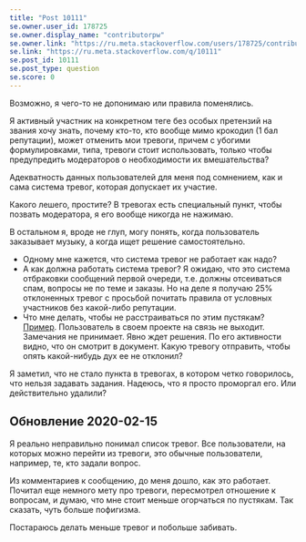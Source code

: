 ```yaml
---
title: "Post 10111"
se.owner.user_id: 178725
se.owner.display_name: "contributorpw"
se.owner.link: "https://ru.meta.stackoverflow.com/users/178725/contributorpw"
se.link: "https://ru.meta.stackoverflow.com/q/10111"
se.post_id: 10111
se.post_type: question
se.score: 0
---
```

<p>Возможно, я чего-то не допонимаю или правила поменялись.</p>

<p>Я активный участник на конкретном теге без особых претензий на звания хочу знать, почему кто-то, кто вообще мимо крокодил (1 бал репутации), может отменить мои тревоги, причем с убогими формулировками, типа, тревоги стоит использовать, только чтобы предупредить модераторов о необходимости их вмешательства?</p>

<p>Адекватность данных пользователей для меня под сомнением, как и сама система тревог, которая допускает их участие.</p>

<p>Какого лешего, простите? В тревогах есть специальный пункт, чтобы позвать модератора, я его вообще никогда не нажимаю.</p>

<p>В остальном я, вроде не глуп, могу понять, когда пользователь заказывает музыку, а когда ищет решение самостоятельно.</p>

<ul>
<li>Одному мне кажется, что система тревог не работает как надо?</li>
<li>А как должна работать система тревог? Я ожидаю, что это система отбраковки сообщений первой очереди, т.е. должны отсеиваться спам, вопросы не по теме и заказы. Но на деле я получаю 25% отклоненных тревог с просьбой почитать правила от условных участников без какой-либо репутации.</li>
<li>Что мне делать, чтобы не расстраиваться по этим пустякам? <a href="https://ru.stackoverflow.com/questions/1082535/%d0%a1%d0%b2%d0%be%d0%b4%d0%bd%d0%b0%d1%8f-%d1%82%d0%b0%d0%b1%d0%bb%d0%b8%d1%86%d0%b0-%d0%b2-google-spreadsheets">Пример</a>. Пользователь в своем проекте на связь не выходит. Замечания не принимает. Явно ждет решения. По его активности видно, что он смотрит в документ. Какую тревогу отправить, чтобы опять какой-нибудь дух ее не отклонил?</li>
</ul>

<p>Я заметил, что не стало пункта в тревогах, в котором четко говорилось, что нельзя задавать задания. Надеюсь, что я просто проморгал его. Или действительно удалили?</p>

<h2>Обновление 2020-02-15</h2>

<p>Я реально неправильно понимал список тревог. Все пользователи, на которых можно перейти из тревоги, это обычные пользователи, например, те, кто задали вопрос.</p>

<p>Из комментариев к сообщению, до меня дошло, как это работает. Почитал еще немного мету про тревоги, пересмотрел отношение к вопросам, и думаю, что мне стоит меньше огорчаться по пустякам. Так сказать, чуть больше пофигизма.</p>

<p>Постараюсь делать меньше тревог и побольше забивать.</p>
